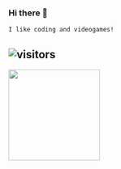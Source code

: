 ### Hi there 👋
`I like coding and videogames!`


 ![visitors](https://visitor-badge.glitch.me/badge?page_id=${ElBrewster}.${https://github.com/ElBrewster/ElBrewster})
 ------
<img height="180em" src="https://github-readme-stats.vercel.app/api?username=ElBrewster&show_icons=true&hide_border=true&&count_private=true&include_all_commits=true" />

<img height="10em" src="https://www.codewars.com/users/mELlowyyELlow/badges/micro" />
